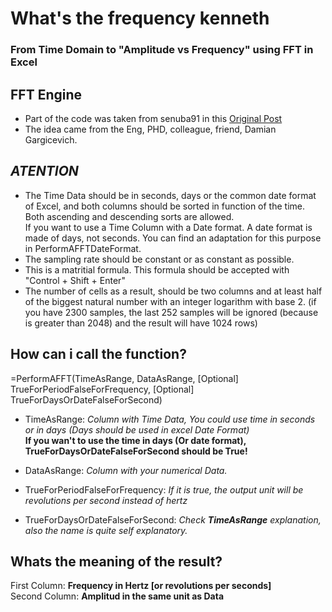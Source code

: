 # What's the frequency kenneth  
### From Time Domain to "Amplitude vs Frequency" using FFT in Excel 
  
## **FFT Engine**

* Part of the code was taken from senuba91 in this [Original Post](https://stackoverflow.com/users/5748328/senuba91)
* The idea came from the Eng, PHD, colleague, friend, Damian Gargicevich.
  
## *ATENTION*  
  
- The Time Data should be in seconds, days or the common date format of Excel, and both columns should be sorted in function of the time. Both ascending and descending sorts are allowed.  
  If you want to use a Time Column with a Date format. A date format is made of days, not seconds. You can find an adaptation for this purpose in PerformAFFTDateFormat.
- The sampling rate should be constant or as constant as possible.  
- This is a matritial formula. This formula should be accepted with "Control + Shift + Enter"
- The number of cells as a result, should be two columns and at least half of the biggest natural number with an integer logarithm with base 2. (if you have 2300 samples, the last 252 samples will be ignored (because is greater than 2048) and the result will have 1024 rows)

## **How can i call the function?**  

=PerformAFFT(TimeAsRange, DataAsRange, [Optional] TrueForPeriodFalseForFrequency, [Optional] TrueForDaysOrDateFalseForSecond)

- TimeAsRange: *Column with Time Data, You could use time in seconds or in days (Days should be used in excel Date Format)*  
**If you wan't to use the time in days (Or date format), TrueForDaysOrDateFalseForSecond should be True!**

- DataAsRange: *Column with your numerical Data.*  

- TrueForPeriodFalseForFrequency: *If it is true, the output unit will be revolutions per second instead of hertz*

- TrueForDaysOrDateFalseForSecond: *Check **TimeAsRange** explanation, also the name is quite self explanatory.*  

## **Whats the meaning of the result?**  

First Column: **Frequency in Hertz [or revolutions per seconds]**  
Second Column: **Amplitud in the same unit as Data**
